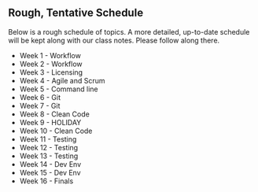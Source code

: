 ## Rough, Tentative Schedule

Below is a rough schedule of topics. A more detailed, up-to-date
schedule will be kept along with our class notes. Please follow along there.


* Week 1 - Workflow
* Week 2 - Workflow
* Week 3 - Licensing
* Week 4 - Agile and Scrum
* Week 5 - Command line
* Week 6 - Git
* Week 7 - Git
* Week 8 - Clean Code
* Week 9 - HOLIDAY
* Week 10 - Clean Code
* Week 11 - Testing
* Week 12 - Testing
* Week 13 - Testing
* Week 14 - Dev Env
* Week 15 - Dev Env
* Week 16 - Finals
